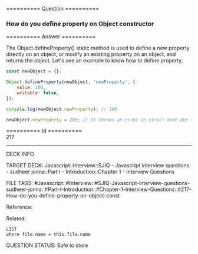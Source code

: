 ========== Question ==========  

### How do you define property on Object constructor  

========== Answer ==========  

The Object.defineProperty() static method is used to define a new property directly on an object, or modify an existing property on an object, and returns the object. Let's see an example to know how to define property,

```javascript
const newObject = {};

Object.defineProperty(newObject, 'newProperty', {
    value: 100,
    writable: false,
});

console.log(newObject.newProperty); // 100

newObject.newProperty = 200; // It throws an error in strict mode due to writable setting
```

========== Id ==========  
217

---

DECK INFO

TARGET DECK: Javascript::Interview::SJIQ - Javascript interview questions - sudheer jonna::Part I - Introduction::Chapter 1 - Interview Questions

FILE TAGS: #Javascript::#Interview::#SJIQ-Javascript-interview-questions-sudheer-jonna::#Part-I-Introduction::#Chapter-1-Interview-Questions::#217-How-do-you-define-property-on-object-const

Reference:

Related:

```dataview
LIST
where file.name = this.file.name
```

QUESTION STATUS: Safe to store
